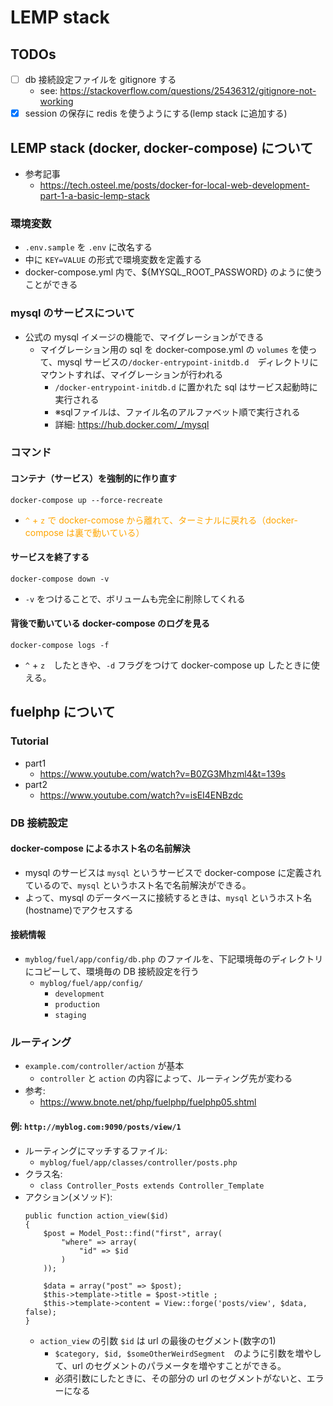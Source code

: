 # LEMP stack 

## TODOs
* [ ] db 接続設定ファイルを gitignore する
  * see: https://stackoverflow.com/questions/25436312/gitignore-not-working
* [x] session の保存に redis を使うようにする(lemp stack に追加する)

## LEMP stack (docker, docker-compose) について
* 参考記事
  * https://tech.osteel.me/posts/docker-for-local-web-development-part-1-a-basic-lemp-stack

### 環境変数
* `.env.sample` を `.env` に改名する
* 中に `KEY=VALUE` の形式で環境変数を定義する
* docker-compose.yml 内で、${MYSQL_ROOT_PASSWORD} のように使うことができる

### mysql のサービスについて
* 公式の mysql イメージの機能で、マイグレーションができる
  * マイグレーション用の sql を docker-compose.yml の `volumes` を使って、mysql サービスの`/docker-entrypoint-initdb.d`　ディレクトリにマウントすれば、マイグレーションが行われる
    * `/docker-entrypoint-initdb.d` に置かれた sql はサービス起動時に実行される
    * ※sqlファイルは、ファイル名のアルファベット順で実行される
    * 詳細: https://hub.docker.com/_/mysql

### コマンド
#### コンテナ（サービス）を強制的に作り直す
```
docker-compose up --force-recreate
```
* <span style="color:orange">`^` + `z` で docker-comose から離れて、ターミナルに戻れる（docker-compose は裏で動いている）</span>

#### サービスを終了する
```
docker-compose down -v
```
* `-v` をつけることで、ボリュームも完全に削除してくれる

#### 背後で動いている docker-compose のログを見る
```
docker-compose logs -f
```
* `^` + `z`　したときや、`-d` フラグをつけて docker-compose up したときに使える。

## fuelphp について
### Tutorial
* part1
  * https://www.youtube.com/watch?v=B0ZG3Mhzml4&t=139s
* part2
  * https://www.youtube.com/watch?v=isEI4ENBzdc

### DB 接続設定
#### docker-compose によるホスト名の名前解決
* mysql のサービスは `mysql` というサービスで docker-compose に定義されているので、`mysql` というホスト名で名前解決ができる。
* よって、mysql のデータベースに接続するときは、`mysql` というホスト名(hostname)でアクセスする

#### 接続情報
* `myblog/fuel/app/config/db.php` のファイルを、下記環境毎のディレクトリにコピーして、環境毎の DB 接続設定を行う
  * `myblog/fuel/app/config/`
    * `development`
    * `production`
    * `staging`

### ルーティング
* `example.com/controller/action` が基本
  * `controller` と `action` の内容によって、ルーティング先が変わる
* 参考:
  * https://www.bnote.net/php/fuelphp/fuelphp05.shtml
  
#### 例: `http://myblog.com:9090/posts/view/1`
* ルーティングにマッチするファイル:
  * `myblog/fuel/app/classes/controller/posts.php`
* クラス名:
  * `class Controller_Posts extends Controller_Template`
* アクション(メソッド):
  ```php=
  public function action_view($id)
  {        
      $post = Model_Post::find("first", array(
          "where" => array(
              "id" => $id
          )
      ));

      $data = array("post" => $post);
      $this->template->title = $post->title ;
      $this->template->content = View::forge('posts/view', $data, false);
  }
  ```
  * `action_view` の引数 `$id` は url の最後のセグメント(数字の1)
    * `$category, $id, $someOtherWeirdSegment`　のように引数を増やして、url のセグメントのパラメータを増やすことができる。
    * 必須引数にしたときに、その部分の url のセグメントがないと、エラーになる